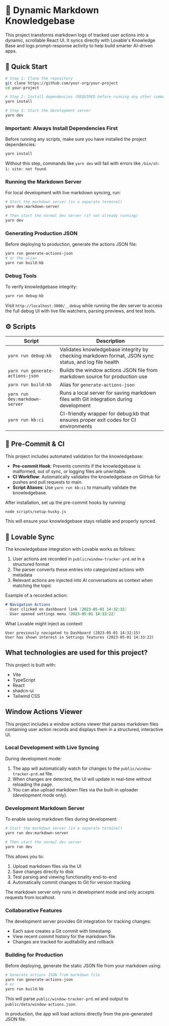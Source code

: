 
# 🧠 Dynamic Markdown Knowledgebase

This project transforms markdown logs of tracked user actions into a dynamic, scrollable React UI. It syncs directly with Lovable's Knowledge Base and logs prompt-response activity to help build smarter AI-driven apps.

## 🚀 Quick Start

```bash
# Step 1: Clone the repository
git clone https://github.com/your-org/your-project
cd your-project

# Step 2: Install dependencies (REQUIRED before running any other commands)
yarn install

# Step 3: Start the development server
yarn dev
```

### Important: Always Install Dependencies First

Before running any scripts, make sure you have installed the project dependencies:

```bash
yarn install
```

Without this step, commands like `yarn dev` will fail with errors like `/bin/sh: 1: vite: not found`.

### Running the Markdown Server

For local development with live markdown syncing, run:

```bash
# Start the markdown server (in a separate terminal)
yarn dev:markdown-server

# Then start the normal dev server (if not already running)
yarn dev
```

### Generating Production JSON

Before deploying to production, generate the actions JSON file:

```bash
yarn run generate-actions-json
# or the alias
yarn run build:kb
```

### Debug Tools

To verify knowledgebase integrity:

```bash
yarn run debug:kb
```

Visit `http://localhost:3000/__debug` while running the dev server to access the full debug UI with live file watchers, parsing previews, and test tools.

## ⚙️ Scripts

| Script | Description |
|--------|-------------|
| `yarn run debug:kb` | Validates knowledgebase integrity by checking markdown format, JSON sync status, and log file health |
| `yarn run generate-actions-json` | Builds the window actions JSON file from markdown source for production use |
| `yarn run build:kb` | Alias for `generate-actions-json` |
| `yarn run dev:markdown-server` | Runs a local server for saving markdown files with Git integration during development |
| `yarn run kb:ci` | CI-friendly wrapper for debug:kb that ensures proper exit codes for CI environments |

## 🧪 Pre-Commit & CI

This project includes automated validation for the knowledgebase:

- **Pre-commit Hook**: Prevents commits if the knowledgebase is malformed, out of sync, or logging files are unwritable.
- **CI Workflow**: Automatically validates the knowledgebase on GitHub for pushes and pull requests to main.
- **Script Aliases**: Use `yarn run kb:ci` to manually validate the knowledgebase.

After installation, set up the pre-commit hooks by running:

```sh
node scripts/setup-husky.js
```

This will ensure your knowledgebase stays reliable and properly synced.

## 🧠 Lovable Sync

The knowledgebase integration with Lovable works as follows:

1. User actions are recorded in `public/window-tracker-prd.md` in a structured format
2. The parser converts these entries into categorized actions with metadata
3. Relevant actions are injected into AI conversations as context when matching the topic

Example of a recorded action:
```markdown
# Navigation Actions
- User clicked on dashboard link [2023-05-01 14:32:15]
- User opened settings menu [2023-05-01 14:33:22]
```

What Lovable might inject as context:
```
User previously navigated to Dashboard (2023-05-01 14:32:15)
User has shown interest in Settings features (2023-05-01 14:33:22)
```

## What technologies are used for this project?

This project is built with:

- Vite
- TypeScript
- React
- shadcn-ui
- Tailwind CSS

## Window Actions Viewer

This project includes a window actions viewer that parses markdown files containing user action records and displays them in a structured, interactive UI.

### Local Development with Live Syncing

During development mode:
1. The app will automatically watch for changes to the `public/window-tracker-prd.md` file.
2. When changes are detected, the UI will update in real-time without reloading the page.
3. You can also upload markdown files via the built-in uploader (development mode only).

### Development Markdown Server

To enable saving markdown files during development:

```sh
# Start the markdown server (in a separate terminal)
yarn run dev:markdown-server

# Then start the normal dev server
yarn run dev
```

This allows you to:
1. Upload markdown files via the UI
2. Save changes directly to disk
3. Test parsing and viewing functionality end-to-end
4. Automatically commit changes to Git for version tracking

The markdown server only runs in development mode and only accepts requests from localhost.

### Collaborative Features

The development server provides Git integration for tracking changes:
- Each save creates a Git commit with timestamp
- View recent commit history for the markdown file
- Changes are tracked for auditability and rollback

### Building for Production

Before deploying, generate the static JSON file from your markdown using:

```sh
# Generate actions JSON from markdown file
yarn run generate-actions-json
# or
yarn run build:kb
```

This will parse `public/window-tracker-prd.md` and output to `public/data/window-actions.json`.

In production, the app will load actions directly from the pre-generated JSON file.
